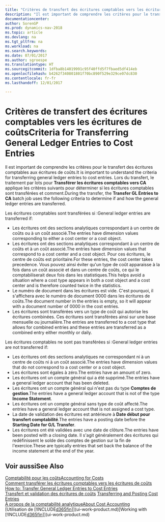 ```yaml
---
title: "Critères de transfert des écritures comptables vers les écritures de coûts"
description: "Il est important de comprendre les critères pour le transfert des écritures comptables aux écritures de coûts. Lors du transfert, le traitement par lots pour **Transférer les écritures comptables vers CA** applique les critères suivants pour déterminer si les écritures comptables sont transférées et comment."
documentationcenter: 
author: SorenGP
ms.prod: dynamics-nav-2018
ms.topic: article
ms.devlang: na
ms.tgt_pltfrm: na
ms.workload: na
ms.search.keywords: 
ms.date: 07/01/2017
ms.author: sgroespe
ms.translationtype: HT
ms.sourcegitcommit: 1dfba8b14019991c95f40ffd5f7fbaed5df414eb
ms.openlocfilehash: b4262f340801801f70bc890f529e329ce07dc830
ms.contentlocale: fr-fr
ms.lasthandoff: 12/01/2017

---
```

# <a name="criteria-for-transferring-general-ledger-entries-to-cost-entries"></a><span data-ttu-id="96a7c-104">Critères de transfert des écritures comptables vers les écritures de coûts</span><span class="sxs-lookup"><span data-stu-id="96a7c-104">Criteria for Transferring General Ledger Entries to Cost Entries</span></span>
<span data-ttu-id="96a7c-105">Il est important de comprendre les critères pour le transfert des écritures comptables aux écritures de coûts.</span><span class="sxs-lookup"><span data-stu-id="96a7c-105">It is important to understand the criteria for transferring general ledger entries to cost entries.</span></span> <span data-ttu-id="96a7c-106">Lors du transfert, le traitement par lots pour **Transférer les écritures comptables vers CA** applique les critères suivants pour déterminer si les écritures comptables sont transférées et comment.</span><span class="sxs-lookup"><span data-stu-id="96a7c-106">During the transfer, the **Transfer GL Entries to CA** batch job uses the following criteria to determine if and how the general ledger entries are transferred.</span></span>  

<span data-ttu-id="96a7c-107">Les écritures comptables sont transférées si :</span><span class="sxs-lookup"><span data-stu-id="96a7c-107">General ledger entries are transferred if:</span></span>  

-   <span data-ttu-id="96a7c-108">Les écritures ont des sections analytiques correspondant à un centre de coûts ou à un coût associé.</span><span class="sxs-lookup"><span data-stu-id="96a7c-108">The entries have dimension values corresponding to either a cost center or a cost object.</span></span>  
-   <span data-ttu-id="96a7c-109">Les écritures ont des sections analytiques correspondant à un centre de coûts et à un coût associé.</span><span class="sxs-lookup"><span data-stu-id="96a7c-109">The entries have dimension values that correspond to a cost center and a cost object.</span></span> <span data-ttu-id="96a7c-110">Pour ces écritures, le centre de coûts est prioritaire.</span><span class="sxs-lookup"><span data-stu-id="96a7c-110">For these entries, the cost center takes precedence.</span></span> <span data-ttu-id="96a7c-111">Vous pouvez ainsi éviter qu'un type de coût apparaisse à la fois dans un coût associé et dans un centre de coûts, ce qui le comptabiliserait deux fois dans les statistiques.</span><span class="sxs-lookup"><span data-stu-id="96a7c-111">This helps avoid a situation where a cost type appears in both a cost object and a cost center and is therefore counted twice in the statistics.</span></span>  
-   <span data-ttu-id="96a7c-112">Le numéro de document dans les écritures est vide. C'est pourquoi, il s'affichera avec le numéro de document 0000 dans les écritures de coûts.</span><span class="sxs-lookup"><span data-stu-id="96a7c-112">The document number in the entries is empty, so it will appear with a document number of 0000 in the cost entries.</span></span>  
-   <span data-ttu-id="96a7c-113">Les écritures sont transférées vers un type de coût qui autorise les écritures combinées. Ces écritures sont transférées ainsi sur une base mensuelle ou journalière.</span><span class="sxs-lookup"><span data-stu-id="96a7c-113">The entries are transferred to a cost type that allows for combined entries and these entries are transferred as a combined entry either monthly or daily.</span></span>  

<span data-ttu-id="96a7c-114">Les écritures comptables ne sont pas transférées si :</span><span class="sxs-lookup"><span data-stu-id="96a7c-114">General ledger entries are not transferred if:</span></span>  

-   <span data-ttu-id="96a7c-115">Les écritures ont des sections analytiques ne correspondant ni à un centre de coûts ni à un coût associé.</span><span class="sxs-lookup"><span data-stu-id="96a7c-115">The entries have dimension values that do not correspond to a cost center or a cost object.</span></span>  
-   <span data-ttu-id="96a7c-116">Les écritures sont égales à zéro.</span><span class="sxs-lookup"><span data-stu-id="96a7c-116">The entries have an amount of zero.</span></span>  
-   <span data-ttu-id="96a7c-117">Les écritures ont un compte général qui a été supprimé.</span><span class="sxs-lookup"><span data-stu-id="96a7c-117">The entries have a general ledger account that has been deleted.</span></span>  
-   <span data-ttu-id="96a7c-118">Les écritures ont un compte général qui n'est pas du type **Comptes de gestion**.</span><span class="sxs-lookup"><span data-stu-id="96a7c-118">The entries have a general ledger account that is not of the type **Income Statement**.</span></span>  
-   <span data-ttu-id="96a7c-119">Les écritures ont un compte général sans type de coût affecté.</span><span class="sxs-lookup"><span data-stu-id="96a7c-119">The entries have a general ledger account that is not assigned a cost type.</span></span>  
-   <span data-ttu-id="96a7c-120">La date de validation des écritures est antérieure à **Date début pour transfert comptabilité**.</span><span class="sxs-lookup"><span data-stu-id="96a7c-120">The entries have a posting date before the **Starting Date for G/L Transfer**.</span></span>  
-   <span data-ttu-id="96a7c-121">Les écritures ont été validées avec une date de clôture.</span><span class="sxs-lookup"><span data-stu-id="96a7c-121">The entries have been posted with a closing date.</span></span> <span data-ttu-id="96a7c-122">Il s'agit généralement des écritures qui redéfinissent le solde des comptes de gestion sur la fin de l'exercice.</span><span class="sxs-lookup"><span data-stu-id="96a7c-122">These are typically entries that set back the balance of the income statement at the end of the year.</span></span>  

## <a name="see-also"></a><span data-ttu-id="96a7c-123">Voir aussi</span><span class="sxs-lookup"><span data-stu-id="96a7c-123">See Also</span></span>  
[<span data-ttu-id="96a7c-124">Comptabilité pour les coûts</span><span class="sxs-lookup"><span data-stu-id="96a7c-124">Accounting for Costs</span></span>](finance-manage-cost-accounting.md)  
 <span data-ttu-id="96a7c-125">[Comment transférer les écritures comptables vers les écritures de coûts](finance-how-to-transfer-general-ledger-entries-to-cost-entries.md) </span><span class="sxs-lookup"><span data-stu-id="96a7c-125">[How to: Transfer General Ledger Entries to Cost Entries](finance-how-to-transfer-general-ledger-entries-to-cost-entries.md) </span></span>  
 <span data-ttu-id="96a7c-126">[Transfert et validation des écritures de coûts](finance-transfer-and-post-cost-entries.md) </span><span class="sxs-lookup"><span data-stu-id="96a7c-126">[Transferring and Posting Cost Entries](finance-transfer-and-post-cost-entries.md) </span></span>  
 [<span data-ttu-id="96a7c-127">À propos de la comptabilité analytique</span><span class="sxs-lookup"><span data-stu-id="96a7c-127">About Cost Accounting</span></span>](finance-about-cost-accounting.md)  
 <span data-ttu-id="96a7c-128">[Utilisation de [!INCLUDE[d365fin](includes/d365fin_md.md)]](ui-work-product.md)</span><span class="sxs-lookup"><span data-stu-id="96a7c-128">[Working with [!INCLUDE[d365fin](includes/d365fin_md.md)]](ui-work-product.md)</span></span>

